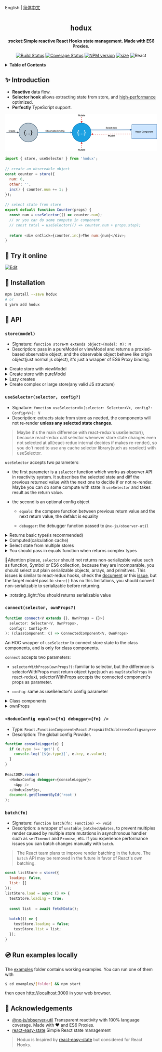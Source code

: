English | [简体中文](./README.zh-CN.md)

<div align="center">
  <h1><code>hodux</code></h1>
  <p><strong>:rocket:Simple reactive React Hooks state management. Made with ES6 Proxies.</strong></p>

  [![Build Status](https://img.shields.io/travis/react-kit/hodux.svg?style=flat)](https://travis-ci.org/react-kit/hodux)
  [![Coverage Status](https://img.shields.io/coveralls/react-kit/hodux.svg?style=flat)](https://coveralls.io/r/react-kit/hodux)
  [![NPM version](https://img.shields.io/npm/v/hodux.svg?style=flat)](https://npmjs.org/package/hodux)
  [![size](https://badgen.net/bundlephobia/minzip/hodux@latest)](https://bundlephobia.com/result?p=hodux@latest)
  ![React](https://img.shields.io/npm/dependency-version/hodux/peer/react?logo=react)

</div>

<details>
<summary><strong>Table of Contents</strong></summary>

- [:sparkles: Introduction](#sparkles-introduction)
- [🔗 Try it online](#-try-it-online)
- [🔨 Installation](#-installation)
- [📖 API](#-api)
  - [store(model)](#storemodel)
  - [useSelector(selector, config?)](#useselectorselector-config)
  - [connect(selector, ownProps?)](#connectselector-ownprops)
  - [&lt;HoduxConfig equals={fn} debugger={fn} /&gt;](#lthoduxconfig-equalsfn-debuggerfn-gt)
  - [batch(fn)](#batchfn)
- [💿 Run examples locally](#-run-examples-locally)
- [🎁 Acknowledgements](#-acknowledgements)

</details>

## :sparkles: Introduction

- **Reactive** data flow.
- **Selector hook** allows extracting state from store, and [high-performance](https://github.com/react-kit/hodux/issues/3) optimized.
- **Perfectly** TypeScript support.

![hodux](images/hodux.png)

```js
import { store, useSelector } from 'hodux';

// create an observable object
const counter = store({
  num: 0,
  other: '',
  inc() { counter.num += 1; }
});

// select state from store
export default function Counter(props) {
  const num = useSelector(() => counter.num);
  // or you can do some compute in component
  // const total = useSelector(() => counter.num + props.step);

  return <div onClick={counter.inc}>The num:{num}</div>;
}
```

## 🔗 Try it online

[![Edit](https://codesandbox.io/static/img/play-codesandbox.svg)](https://codesandbox.io/s/todo-mvc-b3rhz)

## 🔨 Installation

```sh
npm install --save hodux
# or
$ yarn add hodux
```

## 📖 API

### `store(model)`

- Signature: `function store<M extends object>(model: M): M`
- Description: pass in a pureModel or viewModel and returns a proxied-based observable object, and the observable object behave like origin object(just normal js object), it's just a wrapper of ES6 Proxy binding.

<details>
<summary>Create store with viewModel</summary>

```js
// stores/counter.js
const counter = store({
  count: 0,
  inc() {
    counter.count++;
  },
  // Async operations can be expressed with the standard async/await syntax
  async incx() {
    await wait(1000);
    counter.count += 1;
  }
});

export default counter;
```

</details>

<details>
<summary>Create store with pureModel</summary>

```js
// stores/counter.js
export default store({ count: 0 });

// src/Counter.js
import counter from './stores/counter';
// changing data anywhere outside the store, and the components can perceive this changes
const incx = async () => {
  await wait(1000);
  counter.count += 1;
};

export function Counter() {
  const count = useSelector(() => counter.count);
  return <div onClick={incx}>{count}</div>;
}
```

</details>

<details>
<summary>Lazy creates</summary>

```js
// stores/counter.js
export default (initalCount = 0) => {
  const state = store({ count: initalCount });

  function inc() {
    state += n;
  }

  async function incx() {
    await wait(1000);
    state.count += 1;
  }

  return { state, inc, incx }
}
```

</details>

<details>
<summary>Create complex or large store(any valid JS structure)</summary>

```js
// stores can include nested data, arrays, Maps, Sets, getters, setters, inheritance, ...
const person = store({
  // nested object
  profile: {
    firstName: 'Bob',
    lastName: 'Smith',
    // getters
    get name() {
      return `${person.firstName} ${person.lastName}`
    },
    age: 25
  },
  // array
  hobbies: [ 'programming', 'sports' ],
  // collections
  familyMembers: new Map(),
});

// changing stores as normal js objects
person.profile.firstName = 'Daid';
delete person.profile.lastName;
person.hobbies.push('reading');
person.familyMembers.set('father', father);
person.familyMembers.set('mother', mother);
```

</details>

### `useSelector(selector, config?)`

- Signature: `function useSelector<V>(selector: Selector<V>, config?: Config<V>): V`
- Description: extracts state from store as needed, the components will not re-render **unless any selected state changes**.

> Maybe it's the main difference with react-redux's useSelector(), because react-redux call selector whenever store state changes even not selected at all(react-redux internal decides if makes re-render), so you do't need to use any cache selector library(such as reselect) with useSelector.

`useSelector` accepts two parameters:

- the first parameter is a `selector` function which works as observer API in reactivity system. It subscribes the selected state and diff the previous returned value with the next one to decide if or not re-render. Maybe you can do some compute with state in `useSelector` and takes result as the return value.

- the second is an optional config object
  
  - `equals`: the compare function between previous return value and the next return value, the defalut is equality

  - `debugger`: the debugger function passed to `@nx-js/observer-util`

<details>
<summary>Returns basic type(is recommended)</summary>

```js
function Counter() {
  const num = useSelector(() => counter.num);
  
  return <div>{num}</div>;
}
```

</details>

<details>
<summary>Computed(calculation cache)</summary>

```js
function App() {
  const computed = useSelector(() => {
    const items = store.items; // select items from store

    return items.reduce((acc, item) => acc + item.value, 0);
  });
  
  return <div>{computed}</div>;
}
```

</details>

<details>
<summary>Select state from multiple stores</summary>

```js
function CompWithMutlStore() {
  // whenever the `count` from store1 or the `step` from store1 changes the compoent will re-render, 
  // so the `result` is always be the newest value
  const result = useSelector(() => store1.count + store2.step);
}
```

</details>

<details>
<summary>You should pass in equals function when returns complex types</summary>

```js
function TodoView() {
  const [isEmpty, hasCompleted, allCompleted, active, filter] = useSelector(
    () => [
      todoStore.isEmpty,
      todoStore.hasCompleted,
      todoStore.allCompleted,
      todoStore.activeType,
      todoStore.filterType
    ],
    { equals: _.equals } // use lodash/isEqual
  );
  ...
}
```

</details>

:rotating_light:Attention please, `selector` should not returns non-serializable value such as function, Symbol or ES6 collection, because they are incomparable, you should select out plain serializable objects, arrays, and primitives. This issues is similar to react-redux hooks, check the [document](https://redux.js.org/faq/organizing-state#can-i-put-functions-promises-or-other-non-serializable-items-in-my-store-state) or this [issue](https://github.com/reduxjs/react-redux/issues/1286), but the target model pass to `store()` has no this limitations, you should convert non-serializable to serializable before returning.

<details>
<summary>:rotating_light:You should returns serializable value</summary>

```js
function Component() {
  // DON'T DO THIS
  const familyMemebers = useSelector(() => person.familyMemebers);
  // DO THIS
  const [father, mother] = useSelector(() => [
    person.familyMemebers.get('father'),
    person.familyMemebers.get('mother')
  ]);
  ...
}
```

</details>

### `connect(selector, ownProps?)`

```ts
function connect<V extends {}, OwnProps = {}>(
  selector: Selector<V, OwnProps>,
  config?: Config<V>
): (classComponent: C) => ConnectedComponent<V, OwnProps>
```

An HOC wrapper of `useSelector` to connect store state to the class components, and is only for class components.

`connect` accepts two parameters:

- `selectorWithProps(ownProps?)`: familiar to selector, but the difference is selectorWithProps must return object type(such as `mapStateToProps` in react-redux), selectorWithProps accepts the connected component's props as parameter.

- `config`: same as useSelector's config parameter

<details>
<summary>Class components</summary>

```js
const counter = store({
  n: 0,
  inc() { counter.n += 1; }
});

const selectToProps = () => ({ n: counter.n });

class Counter extends Component {
 render() {
   return <div onClick={counter.inc}>{n}</div>;
 }
}

export default const ReactivedCounter = connect(selectToProps)(Counter);
```

</details>

<details>
<summary>ownProps</summary>

```js
const selectToProps = (props) => ({
  step: props.step,
  n: testStore.n
});

class Counter extends React.Component {
  state = { n: this.props.n }
  inc() {
    const n = this.state.n + this.props.step;
    this.setState({ n });
  }
  render() {
    return <div onClick={() => this.inc()}>{this.state.n}</div>;
  }
}

const Connected = connect(selectToProps)(Counter);

render(<Connected step={10} />);
```

</details>

### `<HoduxConfig equals={fn} debugger={fn} />`

- Type: `React.FunctionComponent<React.PropsWithChildren<Config<any>>>`
- Description: The global config Provider.

```js
function consoleLogger(e) {
  if (e.type !== 'get') {
    console.log(`[${e.type}]`, e.key, e.value);
  }
}

ReactDOM.render(
  <HoduxConfig debugger={consoleLogger}>
    <App />
  </HoduxConfig>,
  document.getElementById('root')
);
```

### `batch(fn)`

- Signature: `function batch(fn: Function) => void`
- Description: a wrapper of `unstable_batchedUpdates`, to prevent multiples render caused by multiple store mutations in asynchronous handler such as `setTimeout` and `Promise`, etc. If you experience performance issues you can batch changes manually with `batch`.

> The React team plans to improve render batching in the future. The `batch` API may be removed in the future in favor of React's own batching.

```js
const listStore = store({
  loading: false,
  list: []
});
listStore.load = async () => {
  testStore.loading = true;

  const list  = await fetchData();

  batch(() => {
    testStore.loading = false;
    testStore.list = list;
  });
}
```

## 💿 Run examples locally

The [examples](examples) folder contains working examples.
You can run one of them with

```bash
$ cd examples/[folder] && npm start
```

then open <http://localhost:3000> in your web browser.

## 🎁 Acknowledgements

- [@nx-js/observer-util](https://github.com/nx-js/observer-util) Transparent reactivity with 100% language coverage. Made with :heart: and ES6 Proxies.
- [react-easy-state](https://github.com/solkimicreb/react-easy-state) Simple React state management

> Hodux is Inspired by [react-easy-state](https://github.com/solkimicreb/react-easy-state) but considered for React Hooks.
